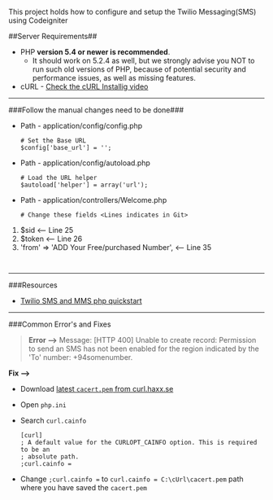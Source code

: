 
This project holds how to configure and setup the Twilio Messaging(SMS) using Codeigniter



##Server Requirements##

* PHP **version 5.4 or newer is recommended**.
    - It should work on 5.2.4 as well, but we strongly advise you NOT to run
such old versions of PHP, because of potential security and performance
issues, as well as missing features.
* cURL - [Check the cURL Installig video](https://www.youtube.com/watch?v=qlTVMuONazs)
 

<hr>

###Follow the manual changes need to be done###
 * Path - application/config/config.php
 
     ```
     # Set the Base URL
     $config['base_url'] = '';
     ```
     
 * Path - application/config/autoload.php
 
     ```
     # Load the URL helper
     $autoload['helper'] = array('url');
     ```
     
 * Path - application/controllers/Welcome.php
 
     ```
    # Change these fields <Lines indicates in Git>
 1. $sid  <-- Line 25 
2. $token <-- Line 26
3. 'from' => 'ADD Your Free/purchased Number', <-- Line 35
     ```


<hr>

###Resources 
* [Twilio SMS and MMS php quickstart](https://www.twilio.com/docs/quickstart/php/sms)

<hr>
###Common Error's and Fixes  

>**Error -->** Message: [HTTP 400] Unable to create record: Permission to send an SMS has not been enabled for the region indicated by the 'To' number: +94somenumber.

**Fix -->** 
* Download [latest `cacert.pem` from curl.haxx.se](https://curl.haxx.se/docs/caextract.htmls)
* Open `php.ini`
* Search `curl.cainfo` 
    
    ```
    [curl]    
    ; A default value for the CURLOPT_CAINFO option. This is required to be an    
    ; absolute path.
    ;curl.cainfo =
    ```
   
* Change  `;curl.cainfo =` to `curl.cainfo = C:\cUrl\cacert.pem` path where you have saved the `cacert.pem`
 
 
 
